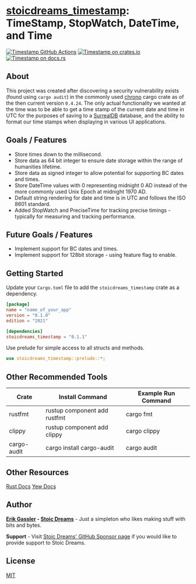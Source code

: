 # [stoicdreams_timestamp](docsrs): TimeStamp, StopWatch, DateTime, and Time

[![Timestamp GitHub Actions][gh-image]][gh-checks]
[![Timestamp on crates.io][cratesio-image]][cratesio]
[![Timestamp on docs.rs][docsrs-image]][docsrs]

[gh-image]: https://github.com/stoicdreams/timestamp/actions/workflows/deploy.yml/badge.svg
[gh-checks]: https://github.com/stoicdreams/timestamp/actions?query=branch%3Amain
[cratesio-image]: https://img.shields.io/crates/v/stoicdreams_timestamp.svg
[cratesio]: https://crates.io/crates/stoicdreams_timestamp
[docsrs-image]: https://docs.rs/stoicdreams_timestamp/badge.svg
[docsrs]: https://docs.rs/stoicdreams_timestamp

## About

This project was created after discovering a security vulnerability exists (found using `cargo audit`) in the commonly used [chrono](https://crates.io/crates/chrono) cargo crate as of the then current version `0.4.24`. The only actual functionality we wanted at the time was to be able to get a time stamp of the current date and time in UTC for the purposes of saving to a [SurrealDB](https://surrealdb.com/) database, and the ability to format our time stamps when displaying in various UI applications.

## Goals / Features

- Store times down to the millisecond.
- Store data as 64 bit integer to ensure date storage within the range of humanities lifetime.
- Store data as signed integer to allow potential for supporting BC dates and times.
- Store DateTime values with 0 representing midnight 0 AD instead of the more commonly used Unix Epoch at midnight 1970 AD.
- Default string rendering for date and time is in UTC and follows the ISO 8601 standard.
- Added StopWatch and PreciseTime for tracking precise timings - typically for measuring and tracking performance.

## Future Goals / Features

- Implement support for BC dates and times.
- Implement support for 128bit storage - using feature flag to enable.

## Getting Started

Update your `Cargo.toml` file to add the `stoicdreams_timestamp` crate as a dependency.

```toml
[package]
name = "name_of_your_app"
version = "0.1.0"
edition = "2021"

[dependencies]
stoicdreams_timestamp = "0.1.1"
```

Use prelude for simple access to all structs and methods.

```rust
use stoicdreams_timestamp::prelude::*;
```

## Other Recommended Tools

Crate | Install Command | Example Run Command
--- | --- | ---
rustfmt | rustup component add rustfmt | cargo fmt
clippy | rustup component add clippy | cargo clippy
cargo-audit | cargo install cargo-audit | cargo audit

## Other Resources

[Rust Docs](https://www.rust-lang.org/)
[Yew Docs](https://yew.rs/)

## Author

**[Erik Gassler](https://www.erikgassler.com) - [Stoic Dreams](https://www.stoicdreams.com)** - Just a simpleton who likes making stuff with bits and bytes.

**Support** - Visit [Stoic Dreams' GitHub Sponsor page](https://github.com/sponsors/StoicDreams) if you would like to provide support to Stoic Dreams.

## License

[MIT](../LICENSE)
